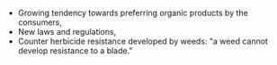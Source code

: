 - Growing tendency towards preferring organic products by the consumers,
- New laws and regulations,
- Counter herbicide resistance developed by weeds: "a weed cannot develop resistance to a blade."
